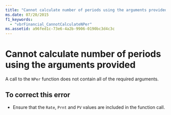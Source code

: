 ```yaml
---
title: "Cannot calculate number of periods using the arguments provided"
ms.date: 07/20/2015
f1_keywords: 
  - "vbrFinancial_CannotCalculateNPer"
ms.assetid: a96fed1c-73e6-4a2b-9906-0190bc3d4c3c
---
```

# Cannot calculate number of periods using the arguments provided
A call to the `NPer` function does not contain all of the required arguments.  
  
## To correct this error  
  
- Ensure that the `Rate`, `Prnt` and `PV` values are included in the function call.